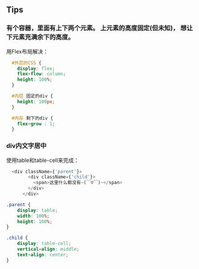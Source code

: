 ## Tips

### 有个容器，里面有上下两个元素。 上元素的高度固定(但未知)， 想让下元素充满余下的高度。
用Flex布局解决：
```css
  #外层的CSS {
    display: flex;
    flex-flow: column;
    height: 100%;
  }

  #内层 固定的div {
    height: 100px;
  }

  #内存 剩下的div {
    flex-grow : 1;
  }
```

### div内文字居中
使用table和table-cell来完成：
```javascript
  <div className={'parent'}>
        <div className={'child'}>
          <span>这里什么都没有~(￣▽￣)~</span>
        </div>
      </div>
```
```css
.parent {
    display: table;
    width: 100%;
    height: 100%;
}

.child {
    display: table-cell;
    vertical-align: middle;
    text-align: center;
}
```